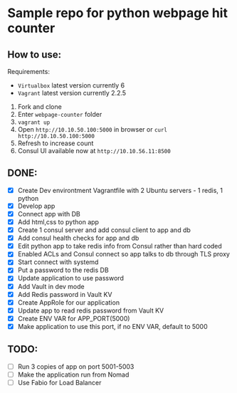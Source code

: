 # Sample repo for python webpage hit counter


## How to use:
Requirements:
	
- `Virtualbox` latest version currently 6
- `Vagrant` latest version currently 2.2.5
	

1. Fork and clone
2. Enter `webpage-counter` folder
3. `vagrant up`
4. Open `http://10.10.50.100:5000` in browser or `curl http://10.10.50.100:5000`
5. Refresh to increase count
6. Consul UI available now at `http://10.10.56.11:8500`


## DONE:

- [x] Create Dev environtment Vagrantfile with 2 Ubuntu servers - 1 redis, 1 python
- [x] Develop app
- [x] Connect app with DB
- [x] Add html,css to python app
- [x] Create 1 consul server and add consul client to app and db
- [x] Add consul health checks for app and db
- [x] Edit python app to take redis info from Consul rather than hard coded
- [x] Enabled ACLs and Consul connect so app talks to db through TLS proxy
- [x] Start connect with systemd
- [x] Put a password to the redis DB
- [x] Update application to use password
- [x] Add Vault in dev mode
- [x] Add Redis password in Vault KV
- [x] Create AppRole for our application
- [x] Update app to read redis password from Vault KV
- [x] Create ENV VAR for APP_PORT(5000)
- [x] Make application to use this port, if no ENV VAR, default to 5000

## TODO:

- [ ] Run 3 copies of app on port 5001-5003
- [ ] Make the application run from Nomad
- [ ] Use Fabio for Load Balancer
